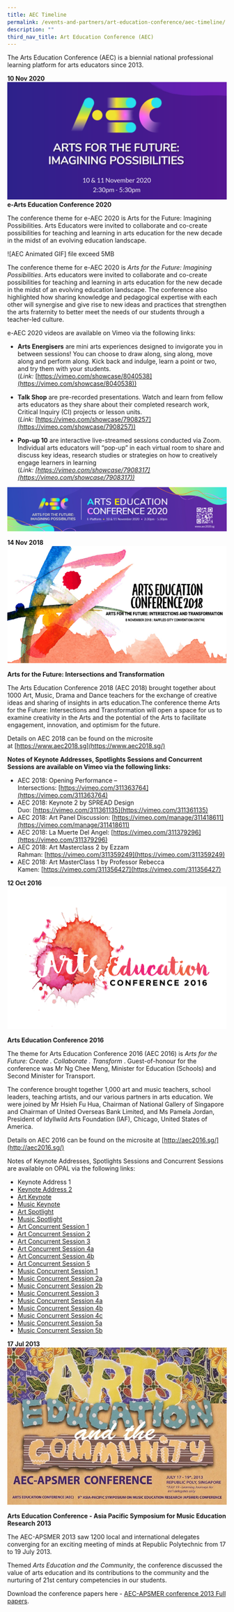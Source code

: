 ```yaml
---
title: AEC Timeline
permalink: /events-and-partners/art-education-conference/aec-timeline/
description: ""
third_nav_title: Art Education Conference (AEC)
---
```

The Arts Education Conference (AEC) is a biennial national professional learning platform for arts educators since 2013.


**10 Nov 2020**
![](/images/eaec_star-website_2.png)
**e-Arts Education Conference 2020**

The conference theme for e-AEC 2020 is Arts for the Future: Imagining Possibilities. Arts Educators were invited to collaborate and co-create possibilities for teaching and learning in arts education for the new decade in the midst of an evolving education landscape.

![AEC Animated GIF] file exceed 5MB


The conference theme for e-AEC 2020 is _Arts for the Future: Imagining Possibilities_. Arts educators were invited to collaborate and co-create possibilities for teaching and learning in arts education for the new decade in the midst of an evolving education landscape. The conference also highlighted how sharing knowledge and pedagogical expertise with each other will synergise and give rise to new ideas and practices that strengthen the arts fraternity to better meet the needs of our students through a teacher-led culture.  
  
e-AEC 2020 videos are available on Vimeo via the following links:

*   **Arts Energisers** are mini arts experiences designed to invigorate you in between sessions! You can choose to draw along, sing along, move along and perform along. Kick back and indulge, learn a point or two, and try them with your students. (_Link:_ [https://vimeo.com/showcase/8040538](https://vimeo.com/showcase/8040538))

*   **Talk Shop** are pre-recorded presentations. Watch and learn from fellow arts educators as they share about their completed research work, Critical Inquiry (CI) projects or lesson units. (_Link:_ [https://vimeo.com/showcase/7908257](https://vimeo.com/showcase/7908257))

*   **Pop-up 10** are interactive live-streamed sessions conducted via Zoom. Individual arts educators will “pop-up” in each virtual room to share and discuss key ideas, research studies or strategies on how to creatively engage learners in learning (__Link:_ [https://vimeo.com/showcase/7908317](https://vimeo.com/showcase/7908317))_

![](/images/e-aec2020-email-signatory-banner.jpg)

**14 Nov 2018**
![](/images/5-1-1-art-education-conference.png)


**Arts for the Future: Intersections and Transformation**

The Arts Education Conference 2018 (AEC 2018) brought together about 1000 Art, Music, Drama and Dance teachers for the exchange of creative ideas and sharing of insights in arts education.The conference theme Arts for the Future: Intersections and Transformation will open a space for us to examine creativity in the Arts and the potential of the Arts to facilitate engagement, innovation, and optimism for the future.

Details on AEC 2018 can be found on the microsite at [https://www.aec2018.sg](https://www.aec2018.sg/)

**Notes of Keynote Addresses, Spotlights Sessions and Concurrent Sessions are available on Vimeo via the following links:**

*   AEC 2018: Opening Performance – Intersections: [https://vimeo.com/311363764](https://vimeo.com/311363764)
*   AEC 2018: Keynote 2 by SPREAD Design Duo: [https://vimeo.com/311361135](https://vimeo.com/311361135)
*   AEC 2018: Art Panel Discussion: [https://vimeo.com/manage/311418611](https://vimeo.com/manage/311418611)
*   AEC 2018: La Muerte Del Angel: [https://vimeo.com/311379296](https://vimeo.com/311379296)
*   AEC 2018: Art Masterclass 2 by Ezzam Rahman: [https://vimeo.com/311359249](https://vimeo.com/311359249)
*   AEC 2018: Art MasterClass 1 by Professor Rebecca Kamen: [https://vimeo.com/311356427](https://vimeo.com/311356427)


**12 Oct 2016**
![AEC_LOGO](/images/aec_logo.png)


**Arts Education Conference 2016**

The theme for Arts Education Conference 2016 (AEC 2016) is _Arts for the Future: Create . Collaborate . Transform_ . Guest-of-honour for the conference was Mr Ng Chee Meng, Minister for Education (Schools) and Second Minister for Transport.   
  
The conference brought together 1,000 art and music teachers, school leaders, teaching artists, and our various partners in arts education. We were joined by Mr Hsieh Fu Hua, Chairman of National Gallery of Singapore and Chairman of United Overseas Bank Limited, and Ms Pamela Jordan, President of Idyllwild Arts Foundation (IAF), Chicago, United States of America.

Details on AEC 2016 can be found on the microsite at [http://aec2016.sg/](http://aec2016.sg/)

Notes of Keynote Addresses, Spotlights Sessions and Concurrent Sessions are available on OPAL via the following links:

*   Keynote Address 1
*   [Keynote Address 2](http://library.opal.moe.edu.sg/cos/o.x?ptid=84&c=/library/reslib&func=prop2&id=265520)
*   [Art Keynote](http://library.opal.moe.edu.sg/cos/o.x?c=/library/reslib&uid=&ptid=84&func=prop2&id=265521)
*   [Music Keynote](http://library.opal.moe.edu.sg/cos/o.x?c=/library/reslib&uid=&ptid=84&func=prop2&id=265529)
*   [Art Spotlight](http://library.opal.moe.edu.sg/cos/o.x?c=/library/reslib&uid=&ptid=84&func=prop2&id=265522)
*   [Music Spotlight](http://library.opal.moe.edu.sg/cos/o.x?c=/library/reslib&uid=&ptid=84&func=prop2&id=265530)
*   [Art Concurrent Session 1](http://library.opal.moe.edu.sg/cos/o.x?c=/library/reslib&uid=&ptid=84&func=prop2&id=265523)
*   [Art Concurrent Session 2](http://library.opal.moe.edu.sg/cos/o.x?ptid=84&c=/library/reslib&func=prop2&id=265524)
*   [Art Concurrent Session 3](http://library.opal.moe.edu.sg/cos/o.x?ptid=84&c=/library/reslib&func=prop2&id=265525)
*   [Art Concurrent Session 4a](http://library.opal.moe.edu.sg/cos/o.x?ptid=84&c=/library/reslib&func=prop2&id=265526)
*   [Art Concurrent Session 4b](http://library.opal.moe.edu.sg/cos/o.x?ptid=84&c=/library/reslib&func=prop2&id=265527)
*   [Art Concurrent Session 5](http://library.opal.moe.edu.sg/cos/o.x?ptid=84&c=/library/reslib&func=prop2&id=265528)
*   [Music Concurrent Session 1](http://library.opal.moe.edu.sg/cos/o.x?c=/library/reslib&uid=&ptid=84&func=prop2&id=265531)
*   [Music Concurrent Session 2a](http://library.opal.moe.edu.sg/cos/o.x?c=/library/reslib&uid=&ptid=84&func=prop2&id=265532)
*   [Music Concurrent Session 2b](http://library.opal.moe.edu.sg/cos/o.x?c=/library/reslib&uid=&ptid=84&func=prop2&id=265533)
*   [Music Concurrent Session 3](http://library.opal.moe.edu.sg/cos/o.x?c=/library/reslib&uid=&ptid=84&func=prop2&id=265534)
*   [Music Concurrent Session 4a](http://library.opal.moe.edu.sg/cos/o.x?c=/library/reslib&uid=&ptid=84&func=prop2&id=265535)
*   [Music Concurrent Session 4b](http://library.opal.moe.edu.sg/cos/o.x?c=/library/reslib&uid=&ptid=84&func=prop2&id=265536)
*   [Music Concurrent Session 4c](http://library.opal.moe.edu.sg/cos/o.x?c=/library/reslib&uid=&ptid=84&func=prop2&id=265537)
*   [Music Concurrent Session 5a](http://library.opal.moe.edu.sg/library/slot/reslib/dc266/9016f72d5_265559.pdf)
*   [Music Concurrent Session 5b](http://library.opal.moe.edu.sg/cos/o.x?c=/library/reslib&uid=&ptid=84&func=prop2&id=265538)

**17 Jul 2013**
![flyer_21apr](/images/flyer_21apr.jpg)


**Arts Education Conference - Asia Pacific Symposium for Music Education Research 2013**

The AEC-APSMER 2013 saw 1200 local and international delegates converging for an exciting meeting of minds at Republic Polytechnic from 17 to 19 July 2013.   
  
Themed _Arts Education and the Community_, the conference discussed the value of arts education and its contributions to the community and the nurturing of 21st century competencies in our students.   
  
Download the conference papers here - [AEC-APSMER conference 2013 Full papers](https://academyofsingaporeteachers.moe.edu.sg/docs/librariesprovider4/default-document-library/aec-apsmer-conference-2013-full-papers.zip?sfvrsn=d6895d59_2 "AEC-APSMER conference 2013 Full papers").
